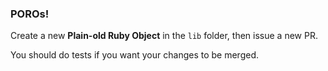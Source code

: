 ### POROs!   

Create a new **Plain-old Ruby Object** in the `lib` folder, then issue a new PR. 
 
You should do tests if you want your changes to be merged.  
  
    
  
